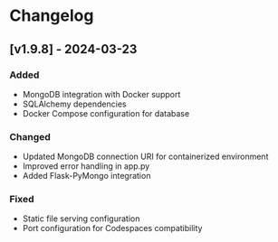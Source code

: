 # Changelog

## [v1.9.8] - 2024-03-23
### Added
- MongoDB integration with Docker support
- SQLAlchemy dependencies
- Docker Compose configuration for database

### Changed
- Updated MongoDB connection URI for containerized environment
- Improved error handling in app.py
- Added Flask-PyMongo integration

### Fixed
- Static file serving configuration
- Port configuration for Codespaces compatibility
